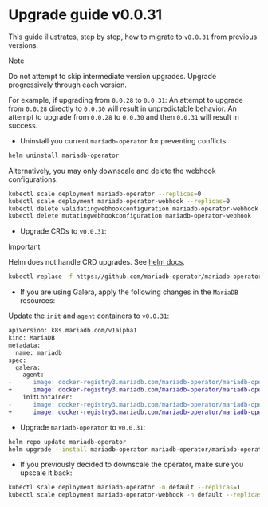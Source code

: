 # Upgrade guide v0.0.31

This guide illustrates, step by step, how to migrate to `v0.0.31` from previous versions. 

> [!NOTE]  
> Do not attempt to skip intermediate version upgrades. Upgrade progressively through each version.

For example, if upgrading from `0.0.28` to `0.0.31`:
An attempt to upgrade from `0.0.28` directly to `0.0.30` will result in unpredictable behavior.
An attempt to upgrade from `0.0.28` to `0.0.30` and then `0.0.31` will result in success.

- Uninstall you current `mariadb-operator` for preventing conflicts:
```bash
helm uninstall mariadb-operator
```
Alternatively, you may only downscale and delete the webhook configurations:
```bash
kubectl scale deployment mariadb-operator --replicas=0
kubectl scale deployment mariadb-operator-webhook --replicas=0
kubectl delete validatingwebhookconfiguration mariadb-operator-webhook
kubectl delete mutatingwebhookconfiguration mariadb-operator-webhook
```

- Upgrade CRDs to `v0.0.31`:
> [!IMPORTANT]  
> Helm does not handle CRD upgrades. See [helm docs](https://helm.sh/docs/chart_best_practices/custom_resource_definitions/#some-caveats-and-explanations).

```bash
kubectl replace -f https://github.com/mariadb-operator/mariadb-operator/releases/download/helm-chart-0.31.0/crds.yaml
```

- If you are using Galera, apply the following changes in the `MariaDB` resources:

Update the `init` and `agent` containers to `v0.0.31`:
```diff
apiVersion: k8s.mariadb.com/v1alpha1
kind: MariaDB
metadata:
  name: mariadb
spec:
  galera:
    agent:
-      image: docker-registry3.mariadb.com/mariadb-operator/mariadb-operator:v0.0.30
+      image: docker-registry3.mariadb.com/mariadb-operator/mariadb-operator:v0.0.31
    initContainer:
-      image: docker-registry3.mariadb.com/mariadb-operator/mariadb-operator:v0.0.30
+      image: docker-registry3.mariadb.com/mariadb-operator/mariadb-operator:v0.0.31
```

-  Upgrade `mariadb-operator` to `v0.0.31`:
```bash 
helm repo update mariadb-operator
helm upgrade --install mariadb-operator mariadb-operator/mariadb-operator --version 0.31.0 
```

- If you previously decided to downscale the operator, make sure you upscale it back:
```bash
kubectl scale deployment mariadb-operator -n default --replicas=1
kubectl scale deployment mariadb-operator-webhook -n default --replicas=1
```
